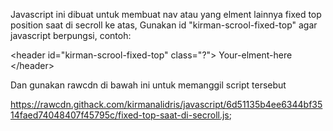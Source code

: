 Javascript ini dibuat untuk membuat nav atau yang elment lainnya fixed top position saat di secroll ke atas,
Gunakan id "kirman-scrool-fixed-top" agar javascript berpungsi, contoh:

&lt;header id=&quot;kirman-scrool-fixed-top&quot; class=&quot;?&quot;&gt;
Your-elment-here
&lt;/header&gt;

Dan gunakan rawcdn di bawah ini untuk memanggil script tersebut

https://rawcdn.githack.com/kirmanalidris/javascript/6d51135b4ee6344bf3514faed74048407f45795c/fixed-top-saat-di-secroll.js;
